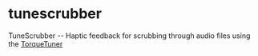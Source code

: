 # tunescrubber
TuneScrubber -- Haptic feedback for scrubbing through audio files using the [TorqueTuner](https://gitlab.com/idmil/haptics/TorqueTuner-ESP32)

